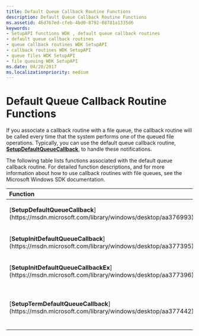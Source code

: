 ```yaml
---
title: Default Queue Callback Routine Functions
description: Default Queue Callback Routine Functions
ms.assetid: 46d767ed-cfeb-4bd0-8792-08781a1335d6
keywords:
- SetupAPI functions WDK , default queue callback routines
- default queue callback routines
- queue callback routines WDK SetupAPI
- callback routines WDK SetupAPI
- queue files WDK SetupAPI
- file queuing WDK SetupAPI
ms.date: 04/20/2017
ms.localizationpriority: medium
---
```


# Default Queue Callback Routine Functions





If you associate a callback routine with a file queue, the callback routine will be called every time that the system performs one of the queued file operations. Typically, you can use the default queue callback routine, [**SetupDefaultQueueCallback**](https://msdn.microsoft.com/library/windows/desktop/aa376993), to handle these notifications.

The following table lists functions associated with the default queue callback routine. For detailed function descriptions, and for more information about how to use callback routines with file queues, see the Microsoft Windows SDK documentation.

<table>
<colgroup>
<col width="50%" />
<col width="50%" />
</colgroup>
<thead>
<tr class="header">
<th align="left">Function</th>
<th align="left">Description</th>
</tr>
</thead>
<tbody>
<tr class="odd">
<td align="left"><p>[<strong>SetupDefaultQueueCallback</strong>](https://msdn.microsoft.com/library/windows/desktop/aa376993)</p></td>
<td align="left"><p>Handles notifications sent by the system when queued file operations are performed.</p></td>
</tr>
<tr class="even">
<td align="left"><p>[<strong>SetupInitDefaultQueueCallback</strong>](https://msdn.microsoft.com/library/windows/desktop/aa377395)</p></td>
<td align="left"><p>Initializes context information that is needed by <strong>SetupDefaultQueueCallback</strong>.</p></td>
</tr>
<tr class="odd">
<td align="left"><p>[<strong>SetupInitDefaultQueueCallbackEx</strong>](https://msdn.microsoft.com/library/windows/desktop/aa377396)</p></td>
<td align="left"><p>Initializes context information that is needed by <strong>SetupDefaultQueueCallback</strong>, and provides a separate window for displaying progress messages.</p></td>
</tr>
<tr class="even">
<td align="left"><p>[<strong>SetupTermDefaultQueueCallback</strong>](https://msdn.microsoft.com/library/windows/desktop/aa377442)</p></td>
<td align="left"><p>Notifies the system that the [<em>device installation application</em>](https://msdn.microsoft.com/library/windows/hardware/ff556277#wdkgloss-device-installation-application) will not commit any additional file queue operations.</p></td>
</tr>
</tbody>
</table>

 

 

 





